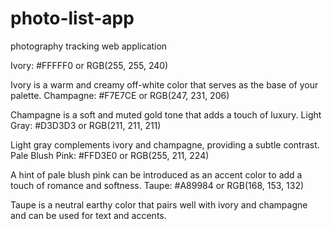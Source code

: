 # photo-list-app
 photography tracking web application 

Ivory: #FFFFF0 or RGB(255, 255, 240)

Ivory is a warm and creamy off-white color that serves as the base of your palette.
Champagne: #F7E7CE or RGB(247, 231, 206)

Champagne is a soft and muted gold tone that adds a touch of luxury.
Light Gray: #D3D3D3 or RGB(211, 211, 211)

Light gray complements ivory and champagne, providing a subtle contrast.
Pale Blush Pink: #FFD3E0 or RGB(255, 211, 224)

A hint of pale blush pink can be introduced as an accent color to add a touch of romance and softness.
Taupe: #A89984 or RGB(168, 153, 132)

Taupe is a neutral earthy color that pairs well with ivory and champagne and can be used for text and accents.